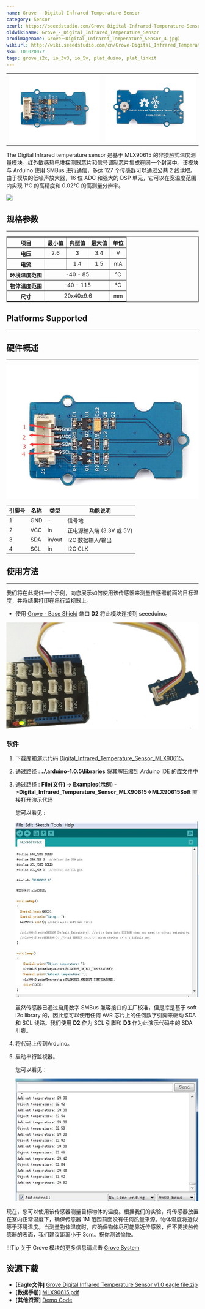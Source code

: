 ```yaml
---
name: Grove - Digital Infrared Temperature Sensor
category: Sensor
bzurl: https://seeedstudio.com/Grove-Digital-Infrared-Temperature-Sensor-p-2385.html
oldwikiname: Grove_-_Digital_Infrared_Temperature_Sensor
prodimagename: Grove－Digital_Infrared_Temperature_Sensor_4.jpg)
wikiurl: http://wiki.seeedstudio.com/cn/Grove-Digital_Infrared_Temperature_Sensor
sku: 101020077
tags: grove_i2c, io_3v3, io_5v, plat_duino, plat_linkit
---
```


<table>
    <tr>
        <td><img src="https://raw.githubusercontent.com/SeeedDocument/Grove-Digital_Infrared_Temperature_Sensor/master/img/Grove－Digital_Infrared_Temperature_Sensor_1.jpg"></td>
        <td><img src="https://raw.githubusercontent.com/SeeedDocument/Grove-Digital_Infrared_Temperature_Sensor/master/img/Grove－Digital_Infrared_Temperature_Sensor_2.jpg"></td>
    </tr>
</table>

The Digital Infrared temperature sensor 是基于 MLX90615 的非接触式温度测量模块。红外敏感热电堆探测器芯片和信号调制芯片集成在同一个封装中。该模块与 Arduino 使用 SMBus 进行通信，多达 127 个传感器可以通过公共 2 线读取。由于模块的低噪声放大器，16 位 ADC 和强大的 DSP 单元，它可以在宽温度范围内实现 1℃ 的高精度和 0.02℃ 的高测量分辨率。

[![](https://github.com/SeeedDocument/wiki_chinese/raw/master/docs/images/click_to_buy.PNG)](https://item.taobao.com/item.htm?spm=a1z10.3-c.w4002-11172317909.10.3cf0cb0eMTEAGk&id=531816314395)

## 规格参数
-------------

<table border="1" cellspacing="0" width="50%">
<tr>
<th>
项目
</th>
<th>
最小值
</th>
<th>
典型值
</th>
<th>
最大值
</th>
<th>
单位
</th>
</tr>
<tr align="center">
<th scope="row">
电压
</th>
<td>
2.6
</td>
<td>
3
</td>
<td>
3.4
</td>
<td>
V
</td>
</tr>
<tr align="center">
<th scope="row">
电流
</th>
<td>
</td>
<td>
1.4
</td>
<td>
1.5
</td>
<td>
mA
</td>
</tr>
<tr align="center">
<th scope="row">
环境温度范围
</th>
<td colspan="3">
-40 - 85
</td>
<td>
℃
</td>
</tr>
<tr align="center">
<th scope="row">
物体温度范围
</th>
<td colspan="3">
-40 - 115
</td>
<td>
℃
</td>
</tr>
<tr align="center">
<th scope="row">
尺寸
</th>
<td colspan="3">
 20x40x9.6
</td>
<td>
mm
</td>
</tr>
</table>

## Platforms Supported
-------------------

## 硬件概述
------------------

![](https://raw.githubusercontent.com/SeeedDocument/Grove-Digital_Infrared_Temperature_Sensor/master/img/Grove－Digital_Infrared_Temperature_Sensor_4.jpg)

| 引脚号 | 名称 | 类型   | 功能说明                             |
|------------|------|--------|--------------------------------------------------|
| 1          | GND  | -      | 信号地                                   |
| 2          | VCC  | in     | 正电源输入端 (3.3V 或 5V) |
| 3          | SDA  | in/out | I2C 数据输入/输出                            |
| 4          | SCL  | in     | I2C CLK                                          |

## 使用方法
-----

我们将在此提供一个示例，向您展示如何使用该传感器来测量传感器前面的目标温度，并将结果打印在串行监视器上。

-   使用 [Grove - Base Shield](/Base_Shield_V2 "Grove - Base Shield") 端口 **D2** 将此模块连接到 seeeduino。

![](https://raw.githubusercontent.com/SeeedDocument/Grove-Digital_Infrared_Temperature_Sensor/master/img/Digital_Infrared_Temperature_Sensor4.JPG)

### 软件

1. 下载库和演示代码 [Digital_Infrared_Temperature_Sensor_MLX90615](https://github.com/Seeed-Studio/Digital_Infrared_Temperature_Sensor_MLX90615)。
2. 通过路径 : **..\\arduino-1.0.5\\libraries** 将其解压缩到 Arduino IDE 的库文件中
3. 通过路径 : **File(文件) -&gt; Examples(示例) ->Digital_Infrared_Temperature_Sensor_MLX90615->MLX90615Soft** 直接打开演示代码

    您可以看见 :

    ![](https://raw.githubusercontent.com/SeeedDocument/Grove-Digital_Infrared_Temperature_Sensor/master/img/MLX90615_demo_code.jpg)

    虽然传感器已通过启用数字 SMBus 兼容接口的工厂校准，但是库是基于 soft i2c library 的，因此您可以使用任何 AVR 芯片上的任何数字引脚来驱动 SDA 和 SCL 线路。我们使用 **D2** 作为 SCL 引脚和 **D3** 作为此演示代码中的 SDA 引脚。

4. 将代码上传到Arduino。
5. 启动串行监视器。

    您可以看见 :

    ![](https://raw.githubusercontent.com/SeeedDocument/Grove-Digital_Infrared_Temperature_Sensor/master/img/Digital_Infrared_Temperature_Sensor_Serial_Monitor.jpg)

现在，您可以使用该传感器测量目标物体的温度。根据我们的实验，将传感器放置在室内正常温度下，确保传感器 1M 范围前面没有任何热量来源。物体温度将近似等于环境温度。当测量物体温度时，应确保物体尽可能靠近传感器，但不要接触传感器的表面，我们建议距离小于 3cm。祝你测试愉快。

!!!Tip
     关于 Grove 模块的更多信息请点击 [Grove System](http://wiki.seeedstudio.com/cn/Grove_System/)

资源下载
--------

- **[Eagle文件]** [Grove Digital Infrared Temperature Sensor v1.0 eagle file.zip](https://raw.githubusercontent.com/SeeedDocument/Grove-Digital_Infrared_Temperature_Sensor/master/res/Grove_Digital_Infrared_Temperature_Sensor_v1.0_eagle_file.zip "File:Grove Digital Infrared Temperature Sensor v1.0 eagle file.zip")
- **[数据手册]** [MLX90615.pdf](https://raw.githubusercontent.com/SeeedDocument/Grove-Digital_Infrared_Temperature_Sensor/master/res/MLX90615.pdf "File:MLX90615.pdf")
- **[其他资源]** [Demo Code](https://github.com/Seeed-Studio/Digital_Infrared_Temperature_Sensor_MLX90615)

<!-- This Markdown file was created from http://www.seeedstudio.com/wiki/Grove_-_Digital_Infrared_Temperature_Sensor -->
